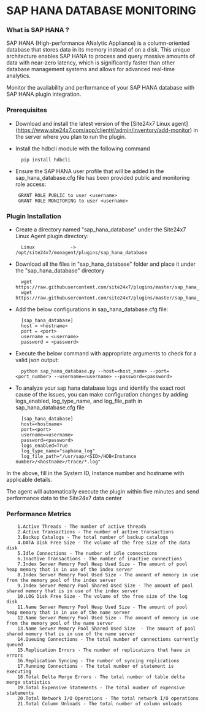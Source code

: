 # SAP HANA DATABASE MONITORING


### What is SAP HANA ?

SAP HANA (High-performance ANalytic Appliance) is a column-oriented database that stores data in its memory instead of on a disk. This unique architecture enables SAP HANA to process and query massive amounts of data with near-zero latency, which is significantly faster than other database management systems and allows for advanced real-time analytics.
	
Monitor the availability and performance of your SAP HANA database with SAP HANA plugin integration.

### Prerequisites

- Download and install the latest version of the [Site24x7 Linux agent] (https://www.site24x7.com/app/client#/admin/inventory/add-monitor) in the server where you plan to run the plugin.

- Install the hdbcli module with the following command

		pip install hdbcli
		
-  Ensure the SAP HANA user profile that will be added in the sap_hana_database.cfg file has been provided public and monitoring role access:

		GRANT ROLE PUBLIC to user <username>
		GRANT ROLE MONITORING to user <username>

### Plugin Installation

- Create a directory named "sap_hana_database" under the Site24x7 Linux Agent plugin directory: 

		Linux             ->   /opt/site24x7/monagent/plugins/sap_hana_database
		
- Download all the files in "sap_hana_database" folder and place it under the "sap_hana_database" directory

		
		wget https://raw.githubusercontent.com/site24x7/plugins/master/sap_hana_database/sap_hana_database.py
		wget https://raw.githubusercontent.com/site24x7/plugins/master/sap_hana_database/sap_hana_database.cfg
	
- Add the below configurations in sap_hana_database.cfg file:

		[sap_hana_database]
		host = <hostname>
		port = <port>
		username = <username>
		password = <password>

- Execute the below command with appropriate arguments to check for a valid json output:  

		python sap_hana_database.py --host=<host_name> --port=<port_number> --username=<username> --password=<password> 
		
- To analyze your sap hana database logs and identify the exact root cause of the issues, you can make configuration changes by adding logs_enabled, log_type_name, and log_file_path in sap_hana_database.cfg file

		[sap_hana_database]
		host=<hostname>
		port=<port>
		username=<username>
		password=<password>
		logs_enabled=True
		log_type_name="saphana_log"
		log_file_path="/usr/sap/<SID>/HDB<Instance number>/<hostname>/trace/*.log"
		
 In the above, fill in the System ID, Instance number and hostname with applicable details.
 
The agent will automatically execute the plugin within five minutes and send performance data to the Site24x7 data center
		
### Performance Metrics

		1.Active Threads - The number of active threads
		2.Active Transactions - The number of active transactions
		3.Backup Catalogs - The total number of backup catalogs
		4.DATA Disk Free Size - The volume of the free size of the data disk
		5.Idle Connections - The number of idle connections
		6.Inactive Transactions - The number of inactive connections
		7.Index Server Memory Pool Heap Used Size - The amount of pool heap memory that is in use of the index server
		8.Index Server Memory Pool Used Size - The amount of memory in use from the memory pool of the index server
		9.Index Server Memory Pool Shared Used Size - The amount of pool shared memory that is in use of the index server
		10.LOG Disk Free Size - The volume of the free size of the log disk
		11.Name Server Memory Pool Heap Used Size - The amount of pool heap memory that is in use of the name server
		12.Name Server Memory Pool Used Size - The amount of memory in use from the memory pool of the name server
		13.Name Server Memory Pool Shared Used Size  - The amount of pool shared memory that is in use of the name server
		14.Queuing Connections - The total number of connections currently queued
		15.Replication Errors - The number of replications that have in errors
		16.Replication Syncing - The number of syncing replications
		17.Running Connections - The total number of statement is executing
		18.Total Delta Merge Errors - The total number of table delta merge statistics
		19.Total Expensive Statements - The total number of expensive statements
		20.Total Network I/O Operations - The total network I/O operations
		21.Total Column Unloads - The total number of column unloads
